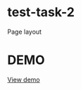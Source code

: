 # test-task-2

Page layout

# DEMO 
[View demo]([test-task-2-95di552ik-temagolovin.vercel.app](https://test-task-2-k8yxjvxzr-temagolovin.vercel.app/)https://test-task-2-k8yxjvxzr-temagolovin.vercel.app/)

